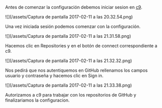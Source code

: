 Antes de comenzar la configuración debemos iniciar sesion en [c9](https://c9.io/).

![](/assets/Captura de pantalla 2017-02-11 a las 20.32.54.png)

Una vez iniciada sesión podemos comenzar con la configuración.

![](/assets/Captura de pantalla 2017-02-11 a las 21.31.58.png)

Hacemos clic en Repositories y en el botón de connect correspondiente a c9.



![](/assets/Captura de pantalla 2017-02-11 a las 21.32.32.png)

Nos pedirá que nos autentiquemos en GitHub rellenamos los campos usuario y contraseña y hacemos clic en Sign in.



![](/assets/Captura de pantalla 2017-02-11 a las 21.33.38.png)

Autorizamos a c9 para trabajar con los repositorios de GitHub y finalizariamos la configuracion.

